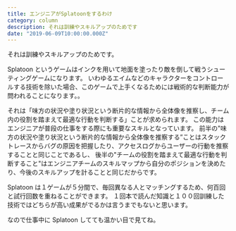 ```yaml
---
title: エンジニアがSplatoonをするわけ
category: column
description: それは訓練やスキルアップのためです
date: "2019-06-09T10:00:00.000Z"
---
```


それは訓練やスキルアップのためです。

Splatoon というゲームはインクを用いて地面を塗ったり敵を倒して戦うシューティングゲームになります。
いわゆるエイムなどのキャラクターをコントロールする技術を除いた場合、このゲームで上手くなるためには戦術的な判断能力が問われることになります。。

それは「味方の状況や塗り状況という断片的な情報から全体像を推察し、チーム内の役割を踏まえて最適な行動を判断する」ことが求められます。
この能力はエンジニアが普段の仕事をする際にも重要なスキルとなっています。
前半の"味方の状況や塗り状況という断片的な情報から全体像を推察する”ことはスタックトレースからバグの原因を把握したり、アクセスログからユーザーの行動を推察することと同じことであるし、
後半の"チームの役割を踏まえて最適な行動を判断すること"はエンジニアチームのスキルマップから自分のポジションを決めたり、今後のスキルアップを計ることと同じだからです。

Splatoon は１ゲームが５分間で、毎回異なる人とマッチングするため、何百回と試行回数を重ねることができます。
１回本で読んだ知識と１００回訓練した技術ではどちらが高い成果がでるかは言うまでもないと思います。

なので仕事中に Splatoon してても温かい目で見てね。
